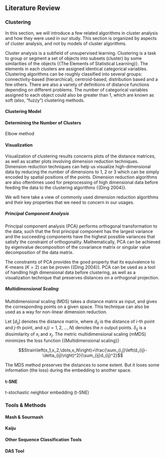 ## Literature Review

### Clustering

In this section, we will introduce a few related algorithms in cluster analysis and how they were used in our study. This section is organized by aspects of cluster analysis, and not by models of cluster algorithms.

Cluster analysis is a subfield of unsupervised learning. Clustering is a task to group or segment a set of objects into subsets (cluster) by some similarities of the objects {{The Elements of Statistical Learning}}. The elements in each clusters are assigned identical categorical variables. Clustering algorithms can be roughly classified into several groups: connectivity-based (hierarchical), centroid-based, distribution based and a few others. There are also a variety of definitions of distance functions depending on different problems. The number of categorical variables assigned to each object could also be greater than 1, which are known as soft (also, “fuzzy”) clustering methods.

#### Clustering Model



#### Determining the Number of Clusters

Elbow method


#### Visualization

Visualization of clustering results concerns plots of the distance matrices, as well as scatter plots involving dimension reduction techniques. Dimension reduction techniques can help us visualize high-dimensional data by reducing the number of dimensions to 1, 2 or 3 which can be simply encoded by spatial positions of the points. Dimension reduction algorithms are also oftentimes used for preprocessing of high dimensional data before feeding the data to the clustering algorithms {{Ding 2004}}. 

We will here take a view of commonly used dimension reduction algorithms and their key properties that we need to concern in our usages.

##### Principal Component Analysis

Principal component analysis (PCA) performs orthogonal transformation to the data, such that the first principal component has the largest variance and the succeeding components have the highest possible variances that satisfy the constraint of orthogonality. Mathematically, PCA can be achieved by eigenvalue decomposition of the covariance matrix or singular value decomposition of the data matrix.

The constraints of PCA provides the good property that its equivalence to *K*-means ($K=2$) can be proven {{Ding 2004}}. PCA can be used as a tool of handling high dimensional data before clustering, as well as a  visualization technique that preserves distances on a orthogonal projection.

##### Multidimensional Scaling

Multidimensional scaling (MDS) takes a distance matrix as input, and gives the corresponding points on a given space. This technique can also be used as a way for non-linear dimension reduction.

Let $\left[d_{ij}\right]$ denotes the distance matrix, where $d_{ij}$ is the distance of $i$-th point and $j$-th point, and $x_i (i=1,2,\dots,N)$ denotes the $n$ output points. $\delta_{ij}$ is a dissimilarity of $x_i$ and $x_j$.  The metric multidimensional scaling (mMDS) minimizes the loss function {{Multidimensional scaling}}

$$Strain\left(x_1,x_2,\dots,x_N\right)=\frac{\sum_{i,j}\left(d_{ij}-\delta_{ij}\right)^2}{\sum_{ij}d_{ij}^2}$$

The MDS method preserves the distances to some extent. But it loses some information (the loss) during the embedding to another space.

#### t-SNE

t-stochastic neighbor embedding (t-SNE) 






### Tools & Methods

#### Mash & Sourmash



#### Kaiju



#### Other Sequence Classification Tools



#### DAS Tool

